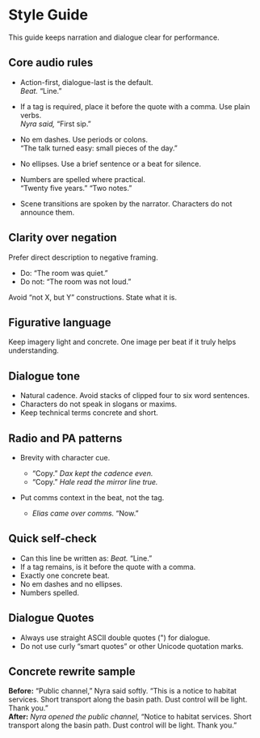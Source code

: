 # Style Guide

This guide keeps narration and dialogue clear for performance.

## Core audio rules

- Action-first, dialogue-last is the default.  
  *Beat.* “Line.”

- If a tag is required, place it before the quote with a comma. Use plain verbs.  
  *Nyra said,* “First sip.”

- No em dashes. Use periods or colons.  
  “The talk turned easy: small pieces of the day.”

- No ellipses. Use a brief sentence or a beat for silence.

- Numbers are spelled where practical.  
  “Twenty five years.” “Two notes.”

- Scene transitions are spoken by the narrator. Characters do not announce them.

## Clarity over negation

Prefer direct description to negative framing.  
- Do: “The room was quiet.”  
- Do not: “The room was not loud.”

Avoid “not X, but Y” constructions. State what it is.

## Figurative language

Keep imagery light and concrete. One image per beat if it truly helps understanding.

## Dialogue tone

- Natural cadence. Avoid stacks of clipped four to six word sentences.  
- Characters do not speak in slogans or maxims.  
- Keep technical terms concrete and short.

## Radio and PA patterns

- Brevity with character cue.  
  - “Copy.” *Dax kept the cadence even.*  
  - “Copy.” *Hale read the mirror line true.*

- Put comms context in the beat, not the tag.  
  - *Elias came over comms.* “Now.”

## Quick self-check

- Can this line be written as: *Beat.* “Line.”  
- If a tag remains, is it before the quote with a comma.  
- Exactly one concrete beat.  
- No em dashes and no ellipses.  
- Numbers spelled.

## Dialogue Quotes

- Always use straight ASCII double quotes (") for dialogue.
- Do not use curly “smart quotes” or other Unicode quotation marks.

## Concrete rewrite sample

**Before:** “Public channel,” Nyra said softly. “This is a notice to habitat services. Short transport along the basin path. Dust control will be light. Thank you.”  
**After:** *Nyra opened the public channel,* “Notice to habitat services. Short transport along the basin path. Dust control will be light. Thank you.”
